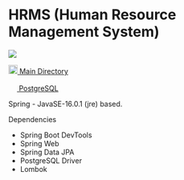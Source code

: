 # HRMS (Human Resource Management System)
<img src="https://imgyukle.com/f/2021/10/19/kyTLjH.jpg"></img>

<a href="https://github.com/Sina-Afshar/HRMS.Java/tree/master/hrms/src/main/java/kodlamaio/hrms"> <img width=18 src="https://r.resimlink.com/QKL2.png"> Main Directory </a>

<a href="https://github.com/Sina-Afshar/HRMS.PostgreSQL"> <img width=17 src="https://r.resimlink.com/Yosz.png"> PostgreSQL</a>

Spring - JavaSE-16.0.1 (jre) based.

Dependencies
- Spring Boot DevTools
- Spring Web
- Spring Data JPA
- PostgreSQL Driver
- Lombok
